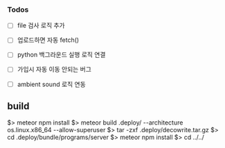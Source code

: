 ### Todos

- [ ] file 검사 로직 추가
- [ ] 업로드하면 자동 fetch()
- [ ] python 백그라운드 실행 로직 연결
- [ ] 가입시 자동 이동 안되는 버그

- [ ] ambient sound 로직 연동

## build

$> meteor npm install
$> meteor build .deploy/ --architecture os.linux.x86_64 --allow-superuser
$> tar -zxf .deploy/decowrite.tar.gz
$> cd .deploy/bundle/programs/server
$> meteor npm install
$> cd ../../
